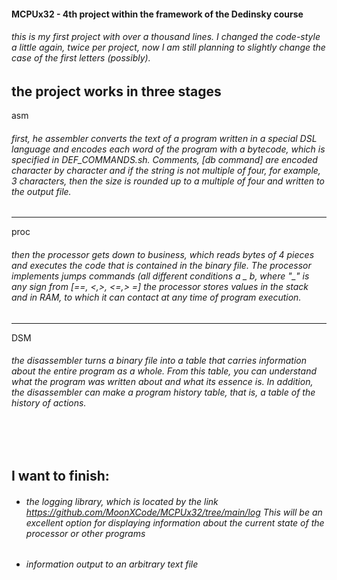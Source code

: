 #### MCPUx32 - 4th project within the framework of the Dedinsky course<br/>

###### this is my first project with over a thousand lines. I changed the code-style a little again, twice per project, now I am still planning to slightly change the case of the first letters (possibly).<br/>

the project works in three stages   
 ------  
asm
###### first, he assembler converts the text of a program written in a special DSL language and encodes each word of the program with a bytecode, which is specified in DEF_COMMANDS.sh. Comments, [db command] are encoded character by character and if the string is not multiple of four, for example, 3 characters, then the size is rounded up to a multiple of four and written to the output file.<br/> 
 -------  
proc  
###### then the processor gets down to business, which reads bytes of 4 pieces and executes the code that is contained in the binary file. The processor implements jumps commands (all different conditions a _ b, where "_" is any sign from \[==, <,>, <=,> =\] the processor stores values in the stack and in RAM, to which it can contact at any time of program execution.  
  -------  
DSM  
###### the disassembler turns a binary file into a table that carries information about the entire program as a whole. From this table, you can understand what the program was written about and what its essence is. In addition, the disassembler can make a program history table, that is, a table of the history of actions.
 
<br/>
<br/>

## I want to finish:
* ###### the logging library, which is located by the link https://github.com/MoonXCode/MCPUx32/tree/main/log This will be an excellent option for displaying information about the current state of the processor or other programs
* ###### information output to an arbitrary text file
